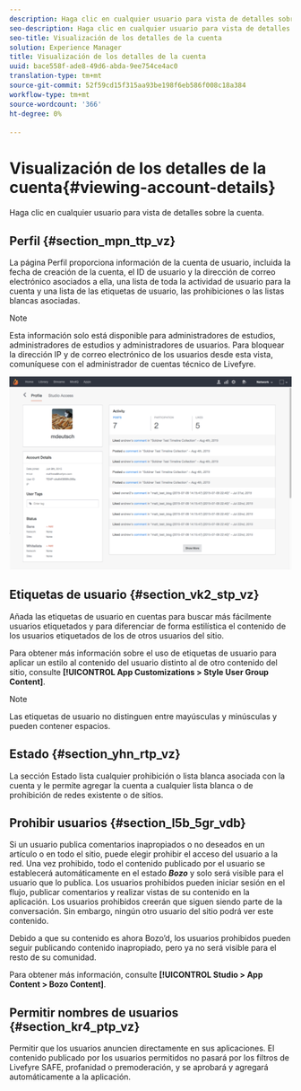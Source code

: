 ```yaml
---
description: Haga clic en cualquier usuario para vista de detalles sobre la cuenta.
seo-description: Haga clic en cualquier usuario para vista de detalles sobre la cuenta.
seo-title: Visualización de los detalles de la cuenta
solution: Experience Manager
title: Visualización de los detalles de la cuenta
uuid: bace558f-ade8-49d6-abda-9ee754ce4ac0
translation-type: tm+mt
source-git-commit: 52f59cd15f315aa93be198f6eb586f008c18a384
workflow-type: tm+mt
source-wordcount: '366'
ht-degree: 0%

---
```



# Visualización de los detalles de la cuenta{#viewing-account-details}

Haga clic en cualquier usuario para vista de detalles sobre la cuenta.

## Perfil {#section_mpn_ttp_vz}

La página Perfil proporciona información de la cuenta de usuario, incluida la fecha de creación de la cuenta, el ID de usuario y la dirección de correo electrónico asociados a ella, una lista de toda la actividad de usuario para la cuenta y una lista de las etiquetas de usuario, las prohibiciones o las listas blancas asociadas.

>[!NOTE]
>
>Esta información solo está disponible para administradores de estudios, administradores de estudios y administradores de usuarios. Para bloquear la dirección IP y de correo electrónico de los usuarios desde esta vista, comuníquese con el administrador de cuentas técnico de Livefyre.

![](assets/UsersProfile-1024x699.png)

## Etiquetas de usuario {#section_vk2_stp_vz}

Añada las etiquetas de usuario en cuentas para buscar más fácilmente usuarios etiquetados y para diferenciar de forma estilística el contenido de los usuarios etiquetados de los de otros usuarios del sitio.

Para obtener más información sobre el uso de etiquetas de usuario para aplicar un estilo al contenido del usuario distinto al de otro contenido del sitio, consulte **[!UICONTROL App Customizations > Style User Group Content]**.

>[!NOTE]
>
>Las etiquetas de usuario no distinguen entre mayúsculas y minúsculas y pueden contener espacios.

## Estado {#section_yhn_rtp_vz}

La sección Estado lista cualquier prohibición o lista blanca asociada con la cuenta y le permite agregar la cuenta a cualquier lista blanca o de prohibición de redes existente o de sitios.

## Prohibir usuarios {#section_l5b_5gr_vdb}

Si un usuario publica comentarios inapropiados o no deseados en un artículo o en todo el sitio, puede elegir prohibir el acceso del usuario a la red. Una vez prohibido, todo el contenido publicado por el usuario se establecerá automáticamente en el estado ***Bozo*** y solo será visible para el usuario que lo publica. Los usuarios prohibidos pueden iniciar sesión en el flujo, publicar comentarios y realizar vistas de su contenido en la aplicación. Los usuarios prohibidos creerán que siguen siendo parte de la conversación. Sin embargo, ningún otro usuario del sitio podrá ver este contenido.

Debido a que su contenido es ahora Bozo’d, los usuarios prohibidos pueden seguir publicando contenido inapropiado, pero ya no será visible para el resto de su comunidad.

Para obtener más información, consulte **[!UICONTROL Studio > App Content > Bozo Content]**.

## Permitir nombres de usuarios {#section_kr4_ptp_vz}

Permitir que los usuarios anuncien directamente en sus aplicaciones. El contenido publicado por los usuarios permitidos no pasará por los filtros de Livefyre SAFE, profanidad o premoderación, y se aprobará y agregará automáticamente a la aplicación.
